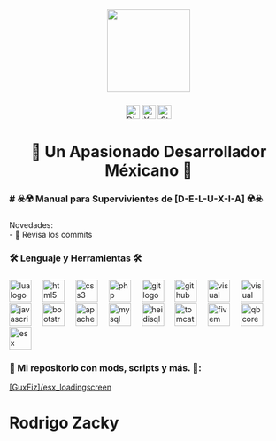 <div align="center">
  <img height="150" src="https://r2.fivemanage.com/xtCiQR5YQV9Lt4hZC39sX/BANNER_LOGO.jpg" />
</div>

### 

<div align="center">
  <img src="https://img.shields.io/badge/Discord-blue?style=for-the-badge&logo=discord&logoColor=white&labelColor=5865F2&color=5865F2" height="25" alt="Discord logo" />
  <img src="https://img.shields.io/badge/YouTube-red?style=for-the-badge&logo=youtube&logoColor=white&labelColor=red&color=red&link=https%3A%2F%2Fwww.youtube.com%2F%40RodrigoZacky"  height="25" alt="Youtube logo"  />
  <img alt="Static Badge" src="https://img.shields.io/badge/Portfolio-black?style=for-the-badge&logo=alienware&logoColor=white&labelColor=black&color=black&link=https://zacky-portafolio.rf.gd" height="25" alt="Portafolio logo"  />
  
</div>

###




###

<h1 align="center">💎 Un Apasionado Desarrollador Méxicano 💎</h1>

###

<h3 align="left"># ☣️☢️ Manual para Supervivientes de [D-E-L-U-X-I-A] ☢️☣️</h3>



###

<p align="left">Novedades: <br>- 🔭 Revisa los commits </p>

###

<h3 align="left">🛠 Lenguaje y Herramientas 🛠</h3>

###

<div align="left">
  <img src="https://cdn.jsdelivr.net/gh/devicons/devicon/icons/lua/lua-original.svg" height="40" alt="lua logo" />
  <img width="12" />
  <img src="https://cdn.jsdelivr.net/gh/devicons/devicon/icons/html5/html5-original.svg" height="40" alt="html5 logo" />
  <img width="12" />
  <img src="https://cdn.jsdelivr.net/gh/devicons/devicon/icons/css3/css3-original.svg" height="40" alt="css3 logo" />
  <img width="12" />
  <img src="https://cdn.jsdelivr.net/gh/devicons/devicon/icons/php/php-original.svg" height="40" alt="php logo" />
  <img width="12" />
  <img src="https://cdn.jsdelivr.net/gh/devicons/devicon/icons/git/git-original.svg" height="40" alt="git logo" />
  <img width="12" />
  <img src="https://cdn.jsdelivr.net/gh/devicons/devicon/icons/github/github-original.svg" height="40" alt="github desktop logo" />
  <img width="12" />
  <img src="https://cdn.jsdelivr.net/gh/devicons/devicon/icons/visualstudio/visualstudio-plain.svg" height="40" alt="visual studio logo" />
  <img width="12" />
  <img src="https://cdn.jsdelivr.net/gh/devicons/devicon/icons/vscode/vscode-original.svg" height="40" alt="visual studio code logo" />
  <img width="12" />
  <img src="https://cdn.jsdelivr.net/gh/devicons/devicon/icons/javascript/javascript-original.svg" height="40" alt="javascript logo" />
  <img width="12" />
  <img src="https://cdn.jsdelivr.net/gh/devicons/devicon/icons/bootstrap/bootstrap-original.svg" height="40" alt="bootstrap logo" />
  <img width="12" />
  <img src="https://cdn.jsdelivr.net/gh/devicons/devicon/icons/apache/apache-original.svg" height="40" alt="apache logo" />
  <img width="12" />
  <img src="https://cdn.jsdelivr.net/gh/devicons/devicon/icons/mysql/mysql-original.svg" height="40" alt="mysql logo" />
  <img width="12" />
  <img src="https://upload.wikimedia.org/wikipedia/commons/3/32/HeidiSQL_logo_image.png" height="40" alt="heidisql logo" />
  <img width="12" />
  <img src="https://cdn.jsdelivr.net/gh/devicons/devicon/icons/tomcat/tomcat-original.svg" height="40" alt="tomcat logo" />
  <img width="12" />
  <img src="https://logos-world.net/wp-content/uploads/2021/03/FiveM-Emblem.png" height="40" alt="fivem logo" />
  <img width="12" />
  <img src="https://brycerussell.github.io/qbcore-docs/_astro/qbcore-logo.8ab457b2_Z19VH3o.webp" height="40" alt="qbcore logo" />
  <img width="12" />
  <img src="https://avatars.githubusercontent.com/u/33867380?s=200&v=4" height="40" alt="esx logo" />
</div>


###

<h3 align="left">👑   Mi repositorio con mods, scripts y más.  👑:</h3>
<a href="https://https://github.com/xZACKYx" target="_blank">[GuxFiz]/esx_loadingscreen</a>

###
# Rodrigo Zacky
